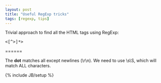 ```yaml
---
layout: post
title: "Useful RegExp tricks"
tags: [regexp, tips]
---
```


Trivial approach to find all the HTML tags using RegExp:

<pre>
<[^>]*>
</pre>

======

The **dot** matches all except newlines (\r\n). We need to use \s\S, which will match ALL characters.

{% include JB/setup %}